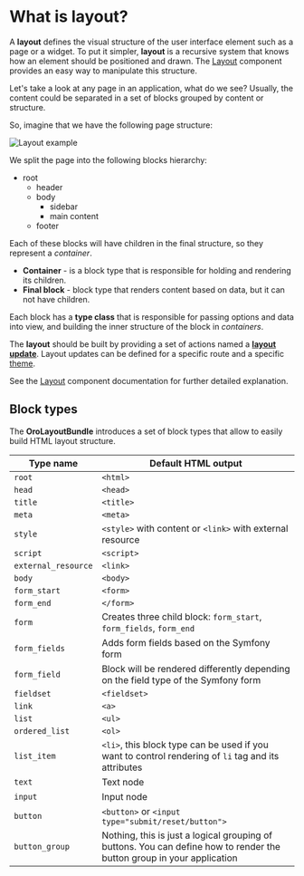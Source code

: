 What is layout?
===============

A **layout** defines the visual structure of the user interface element such as a page or a widget. To put it simpler, **layout** is a
recursive system that knows how an element should be positioned and drawn. The [Layout](../../../../Component/Layout/README.md) component provides an easy way to manipulate
this structure.

Let's take a look at any page in an application, what do we see? Usually, the content could be separated in
a set of blocks grouped by content or structure. 

So, imagine that we have the following page structure:

![Layout example](./images/layout.png "Layout example")

We split the page into the following blocks hierarchy:

* root
   * header
   * body
     * sidebar
     * main content
   * footer

Each of these blocks will have children in the final structure, so they represent a *container*.

- **Container** - is a block type that is responsible for holding and rendering its children.
- **Final block** - block type that renders content based on data, but it can not have children.

Each block has a **type class** that is responsible for passing options and data into view, and building the
inner structure of the block in *containers*.

The **layout** should be built by providing a set of actions named a **[layout update](./layout_update.md)**.
Layout updates can be defined for a specific route and a specific [theme](./theme_definition.md).

See the [Layout](../../../../Component/Layout/README.md) component documentation for further detailed explanation.

Block types
-----------

The **OroLayoutBundle** introduces a set of block types that allow to easily build HTML layout structure.

| Type name | Default HTML output |
|-----------|-------------|
| `root` | `<html>` |
| `head` | `<head>` |
| `title` | `<title>` |
| `meta` | `<meta>` |
| `style` | `<style>` with content or `<link>` with external resource |
| `script` | `<script>` |
| `external_resource` | `<link>` |
| `body` | `<body>` |
| `form_start` | `<form>` |
| `form_end` | `</form>` |
| `form` | Creates three child block: `form_start`, `form_fields`, `form_end` |
| `form_fields` | Adds form fields based on the Symfony form |
| `form_field` |  Block will be rendered differently depending on the field type of the Symfony form |
| `fieldset` | `<fieldset>` |
| `link` | `<a>` |
| `list` | `<ul>` |
| `ordered_list` | `<ol>` |
| `list_item` | `<li>`, this block type can be used if you want to control rendering of `li` tag and its attributes |
| `text` | Text node |
| `input` | Input node |
| `button` | `<button>` or `<input type="submit/reset/button">` |
| `button_group` | Nothing, this is just a logical grouping of buttons. You can define how to render the button group in your application |
